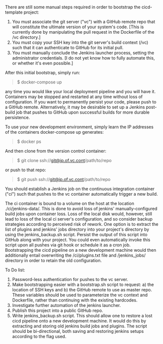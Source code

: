 There are still some manual steps required in order to bootstrap the cicd-template project: 
1) You must associate the git server ("vc") with a GitHub remote repo that will constitute the ultimate version of your system's code.  [This is currently done by manipulating the pull request in the Dockerfile of the /vc directory.]
2) You must copy your SSH key into the git server's build context (/vc) such that it can authenticate to GitHub for its initial pull.
3) You must manually conclude the Jenkins launcher process, setting the administrator credentials.  [I do not yet know how to fully automate this, or whether it's even possible.] 

After this initial bootstrap, simply run:
> $ docker-compose up

any time you would like your local deployment pipeline and you will have it.  Containers may be stopped and restarted at any time without loss of configuration.  If you want to permanently persist your code, please push to a GitHub remote.  Alternatively, it may be desirable to set up a Jenkins post-build job that pushes to GitHub upon successful builds for more durable persistence.  

To use your new development environment, simply learn the IP addresses of the containers docker-compose up generates:
> $ docker ps

And then clone from the version control container:
> $ git clone ssh://git@ip.of.vc.cont/path/to/repo

or push to that repo:
> $ git push ssh://git@ip.of.vc.cont/path/to/repo

You should establish a Jenkins job on the continuous integration container ("ci") such that pushes to the vc container automatically trigger a new build.

The ci container is bound to a volume on the host at the location ./ci/jenkins-data/.  This is done to avoid loss of jenkins' manually-configured build jobs upon container loss.  Loss of the local disk would, however, still lead to loss of the local ci server's configuration, and so consider backup strategies according to perceived risk of rework.  One option is to extract the list of plugins and jenkins' jobs directory into your project's directory by using the jenkins_backup.sh script.  Persist the output of this script into GitHub along with your project.  You could even automatically invoke this script upon all pushes via git hook or schedule it as a cron job.  Bootstrapping the cicd pipeline on a new development machine would then additionally entail overwriting the /ci/plugins.txt file and /jenkins_jobs/ directory in order to retain the old configuration.

To Do list:
1) Password-less authentication for pushes to the vc server.
2) Make bootstrapping easier with a bootstrap.sh script to request: a) the location of SSH keys and b) the GitHub remote to use as master repo.  These variables should be used to parameterize the vc context and Dockerfile, rather than continuing with the existing hardcodes.
3) Investigate further automation of the jenkins launcher.
4) Publish this project into a public GitHub repo.
5) Write jenkins_backup.sh script.  This should allow one to restore a lost cicd pipeline onto a new development machine.  It would do this by extracting and storing old jenkins build jobs and plugins.  The script should be bi-directional, both saving and restoring jenkins setups according to the flag used. 

